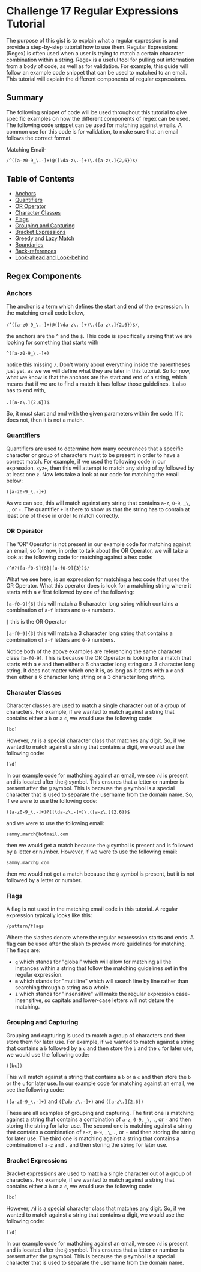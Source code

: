 # Challenge 17 Regular Expressions Tutorial

The purpose of this gist is to explain what a regular expression is and provide a step-by-step tutorial how to use them. Regular Expressions (Regex) is often used when a user is trying to match a certain character combination within a string. Regex is a useful tool for pulling out information from a body of code, as well as for validation. For example, this guide will follow an example code snippet that can be used to matched to an email. This tutorial will explain the different components of regular expressions.

## Summary

The following snippet of code will be used throughout this tutorial to give specific examples on how the different components of regex can be used. The following code snippet can be used for matching against emails. A common use for this code is for validation, to make sure that an email follows the correct format.

Matching Email-

`/^([a-z0-9_\.-]+)@([\da-z\.-]+)\.([a-z\.]{2,6})$/`

## Table of Contents

- [Anchors](#anchors)
- [Quantifiers](#quantifiers)
- [OR Operator](#or-operator)
- [Character Classes](#character-classes)
- [Flags](#flags)
- [Grouping and Capturing](#grouping-and-capturing)
- [Bracket Expressions](#bracket-expressions)
- [Greedy and Lazy Match](#greedy-and-lazy-match)
- [Boundaries](#boundaries)
- [Back-references](#back-references)
- [Look-ahead and Look-behind](#look-ahead-and-look-behind)

## Regex Components

### Anchors

The anchor is a term which defines the start and end of the expression.
In the matching email code below,

`/^([a-z0-9_\.-]+)@([\da-z\.-]+)\.([a-z\.]{2,6})$/`,

the anchors are the `^` and the `$`. This code is specifically saying that we are looking for something that starts with

`^([a-z0-9_\.-]+)`

notice this missing `/`. Don't worry about everything inside the parentheses just yet, as we we will define what they are later in this tutorial. So for now, what we know is that the anchors are the start and end of a string, which means that if we are to find a match it has follow those guidelines. It also has to end with,

`.([a-z\.]{2,6})$`.

So, it must start and end with the given parameters within the code. If it does not, then it is not a match.

### Quantifiers

Quantifiers are used to determine how many occurences that a specific character or group of characters must to be present in order to have a correct match. For example, if we used the following code in our expression, `xyz+`, then this will attempt to match any string of `xy` followed by at least one `z`. Now lets take a look at our code for matching the email below:

`([a-z0-9_\.-]+)`

As we can see, this will match against any string that contains `a-z`, `0-9`, `_\`, `.`, or `-`. The quantifier `+` is there to show us that the string has to contain at least one of these in order to match correctly.

### OR Operator

The 'OR' Operator is not present in our example code for matching against an email, so for now, in order to talk about the OR Operator, we will take a look at the following code for matching against a hex code:

`/^#?([a-f0-9]{6}|[a-f0-9]{3})$/`

What we see here, is an expression for matching a hex code that uses the OR Operator.
What this operator does is look for a matching string where it starts with a `#` first followed by one of the following:

`[a-f0-9]{6}` this will match a 6 character long string which contains a combination of `a-f` letters and `0-9` numbers.

`|` this is the OR Operator

`[a-f0-9]{3}` this will match a 3 character long string that contains a combination of `a-f` letters and `0-9` numbers.

Notice both of the above examples are referencing the same character class `[a-f0-9]`. This is because the OR Operator is looking for a match that starts with a `#` and then either a 6 character long string or a 3 character long string. It does not matter which one it is, as long as it starts with a `#` and then either a 6 character long string or a 3 character long string.

### Character Classes

Character classes are used to match a single character out of a group of characters. For example, if we wanted to match against a string that contains either a `b` or a `c`, we would use the following code:

`[bc]`

However, `/d` is a special character class that matches any digit. So, if we wanted to match against a string that contains a digit, we would use the following code:

`[\d]`

In our example code for mathching against an email, we see `/d` is present and is located after the `@` symbol. This ensures that a letter or number is present after the `@` symbol. This is because the `@` symbol is a special character that is used to separate the username from the domain name. So, if we were to use the following code:

`([a-z0-9_\.-]+)@([\da-z\.-]+)\.([a-z\.]{2,6})$`

and we were to use the following email:

`sammy.march@hotmail.com`

then we would get a match because the `@` symbol is present and is followed by a letter or number. However, if we were to use the following email:

`sammy.march@.com`

then we would not get a match because the `@` symbol is present, but it is not followed by a letter or number.

### Flags

A flag is not used in the matching email code in this tutorial. A regular expression typically looks like this:

`/pattern/flags`

Where the slashes denote where the regular expresssion starts and ends. A flag can be used after the slash to provide more guidelines for matching. The flags are:

- `g` which stands for "global" which will allow for matching all the instances within a string that follow the matching guidelines set in the regular expression.
- `m` which stands for "multiline" which will search line by line rather than searching through a string as a whole.
- `i` which stands for "insensitive" will make the regular expression case-insensitive, so capitals and lower-case letters will not deture the matching.

### Grouping and Capturing

Grouping and capturing is used to match a group of characters and then store them for later use. For example, if we wanted to match against a string that contains a `b` followed by a `c` and then store the `b` and the `c` for later use, we would use the following code:

`([bc])`

This will match against a string that contains a `b` or a `c` and then store the `b` or the `c` for later use. In our example code for matching against an email, we see the following code:

`([a-z0-9_\.-]+)` and `([\da-z\.-]+)` and `([a-z\.]{2,6})`

These are all examples of grouping and capturing. The first one is matching against a string that contains a combination of `a-z`, `0-9`, `_\`, `.`, or `-` and then storing the string for later use. The second one is matching against a string that contains a combination of `a-z`, `0-9`, `_\`, `.`, or `-` and then storing the string for later use. The third one is matching against a string that contains a combination of `a-z` and `.` and then storing the string for later use.

### Bracket Expressions

Bracket expressions are used to match a single character out of a group of characters. For example, if we wanted to match against a string that contains either a `b` or a `c`, we would use the following code:

`[bc]`

However, `/d` is a special character class that matches any digit. So, if we wanted to match against a string that contains a digit, we would use the following code:

`[\d]`

In our example code for mathching against an email, we see `/d` is present and is located after the `@` symbol. This ensures that a letter or number is present after the `@` symbol. This is because the `@` symbol is a special character that is used to separate the username from the domain name.
